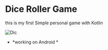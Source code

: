 # Dice Roller Game
this is my  first Simple personal game with Kotlin 

![Dic](https://user-images.githubusercontent.com/75635578/124654087-0416dd00-de96-11eb-9e5c-fdc7a145cbed.png)
 
* *working on Android *


